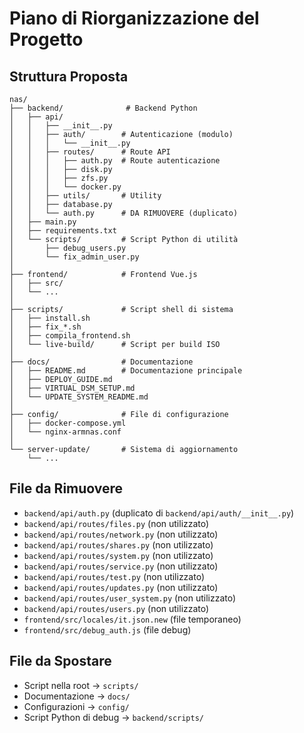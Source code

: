 # Piano di Riorganizzazione del Progetto

## Struttura Proposta

```
nas/
├── backend/              # Backend Python
│   ├── api/
│   │   ├── __init__.py
│   │   ├── auth/        # Autenticazione (modulo)
│   │   │   └── __init__.py
│   │   ├── routes/      # Route API
│   │   │   ├── auth.py  # Route autenticazione
│   │   │   ├── disk.py
│   │   │   ├── zfs.py
│   │   │   └── docker.py
│   │   ├── utils/       # Utility
│   │   ├── database.py
│   │   └── auth.py      # DA RIMUOVERE (duplicato)
│   ├── main.py
│   ├── requirements.txt
│   └── scripts/         # Script Python di utilità
│       ├── debug_users.py
│       └── fix_admin_user.py
│
├── frontend/            # Frontend Vue.js
│   ├── src/
│   └── ...
│
├── scripts/             # Script shell di sistema
│   ├── install.sh
│   ├── fix_*.sh
│   ├── compila_frontend.sh
│   └── live-build/      # Script per build ISO
│
├── docs/                # Documentazione
│   ├── README.md        # Documentazione principale
│   ├── DEPLOY_GUIDE.md
│   ├── VIRTUAL_DSM_SETUP.md
│   └── UPDATE_SYSTEM_README.md
│
├── config/              # File di configurazione
│   ├── docker-compose.yml
│   └── nginx-armnas.conf
│
└── server-update/       # Sistema di aggiornamento
    └── ...
```

## File da Rimuovere

- `backend/api/auth.py` (duplicato di `backend/api/auth/__init__.py`)
- `backend/api/routes/files.py` (non utilizzato)
- `backend/api/routes/network.py` (non utilizzato)
- `backend/api/routes/shares.py` (non utilizzato)
- `backend/api/routes/system.py` (non utilizzato)
- `backend/api/routes/service.py` (non utilizzato)
- `backend/api/routes/test.py` (non utilizzato)
- `backend/api/routes/updates.py` (non utilizzato)
- `backend/api/routes/user_system.py` (non utilizzato)
- `backend/api/routes/users.py` (non utilizzato)
- `frontend/src/locales/it.json.new` (file temporaneo)
- `frontend/src/debug_auth.js` (file debug)

## File da Spostare

- Script nella root → `scripts/`
- Documentazione → `docs/`
- Configurazioni → `config/`
- Script Python di debug → `backend/scripts/`


